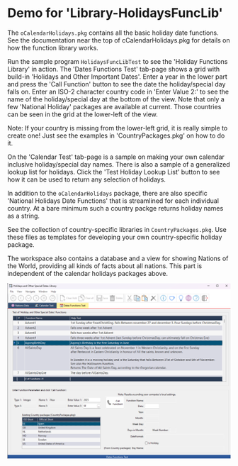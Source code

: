 # Demo for 'Library-HolidaysFuncLib'

The `oCalendarHolidays.pkg` contains all the basic holiday date functions. See the documentation near the top of cCalendarHolidays.pkg for details on how the function library works.

Run the sample program `HolidaysFuncLibTest` to see the 'Holiday Functions Library' in action. The 'Dates Functions Test' tab-page shows a grid with build-in 'Holidays and Other Important Dates'. Enter a year in the lower part and press the 'Call Function' button to see the date the holiday/special day falls on. Enter an ISO-2 character country code in 'Enter Value 2:' to see the name of the holiday/special day at the bottom of the view. Note that only a few 'National Holiday' packages are available at current. Those countries can be seen in the grid at the lower-left of the view.

Note: If your country is missing from the lower-left grid, it is really simple to create one! Just see the examples in 'CountryPackages.pkg' on how to do it.

On the 'Calendar Test' tab-page is a sample on making your own calendar inclusive holiday/special day names. There is also a sample of a generalized lookup list for holidays. Click the 'Test Holiday Lookup List' button to see how it can be used to return any selection of holidays.

In addition to the `oCalendarHolidays` package, there are also specific 'National Holidays Date Functions' that is streamlined for each individual country. At a bare minimum such a country packge returns holiday names as a string.

See the collection of country-specific libraries in `CountryPackages.pkg`. Use these files as templates for developing your own country-specific holiday package.

The workspace also contains a database and a view for showing Nations of the World, providing all kinds of facts about all nations. This part is independent of the calendar holidays packages above.

![Sample of how the HolidaysFuncLib.src program looks like:](Bitmaps/HolidaysFuncLibTest.png)

